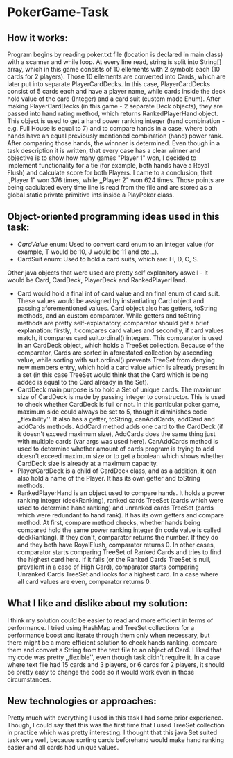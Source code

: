 # PokerGame-Task

## How it works:

Program begins by reading poker.txt file (location is declared in main class) with a scanner and while loop. At every line read, string is split into String[] array, which in this game consists of 10 ellements with 2 symbols each (10 cards for 2 players). Those 10 ellements are converted into Cards, which are later put into separate PlayerCardDecks. In this case, PlayerCardDecks consist of 5 cards each and have a player name, while cards inside the deck hold value of the card (Integer) and a card suit (custom made Enum). After making PlayerCardDecks (in this game - 2 separate Deck objects), they are passed into hand rating method, which returns RankedPlayerHand object. This object is used to get a hand power ranking integer (hand combination - e.g. Full House is equal to 7) and to compare hands in a case, where both hands have an equal previously mentioned combination (hand) power  rank. After comparing those hands, the winnner is determined. Even though in a task description it is written, that every case has a clear winner and objective is to show how many games "Player 1" won, I decided to implement functionality for a tie (for example, both hands have a Royal Flush) and calculate score for both Players. I came to a conclusion, that ,,Player 1" won 376 times, while ,,Player 2" won 624 times. Those points are being caclulated every time line is read from the file and are stored as a global static private primitive ints inside a PlayPoker class.


## Object-oriented programming ideas used in this task:

* _CardValue_ enum: 
Used to convert card enum to an integer value (for example, T would be 10, J would be 11 and etc...). 
* CardSuit enum: 
Used to hold a card suits, which are: H, D, C, S.

Other java objects that were used are pretty self explanitory aswell - it would be Card, CardDeck, PlayerDeck and RankedPlayerHand. 
* Card would hold a final int of card value and an final enum of card suit. These values would be assigned by instantiating Card object and passing aforementioned values. Card object also has getters, toString methods, and an custom comparator. While getters and toString methods are pretty self-explanatory, comparator should get a brief explanation: firstly, it compares card values and secondly, if card values match, it compares card suit.ordinal() integers. This comparator is used in an CardDeck object, which holds a TreeSet<Card> collection. Because of the comparator, Cards are sorted in aforestated collection by ascending value, while sorting with suit.ordinal() prevents TreeSet from denying new members entry, which hold a card value which is already present in a set (in this case TreeSet would think that the Card which is being added is equal to the Card already in the Set).
* CardDeck main purpose is to hold a Set of unique cards. The maximum size of CardDeck is made by passing integer to constructor. This is used to check whether CardDeck is full or not. In this particular poker game, maximum side could always be set to 5, though it diminishes code ,,flexibility''. It also has a getter, toString, canAddCards, addCard and addCards methods. AddCard method adds one card to the CardDeck (if it doesn't exceed maximum size), AddCards does the same thing just with multiple cards (var args was used here). CanAddCards method is used to determine whether amount of cards program is trying to add doesn't exceed maximum size or to get a boolean which shows whether CardDeck size is already at a maximum capacity.
* PlayerCardDeck is a child of CardDeck class, and as a addition, it can also hold a name of the Player. It has its own getter and toString methods.
* RankedPlayerHand is an object used to compare hands. It holds a power ranking integer (deckRanking), ranked cards TreeSet (cards which were used to determine hand ranking) and unranked cards TreeSet (cards which were redundant to hand rank). It has its own getters and compare method. At first, compare method checks, whether hands being compared hold the same power ranking integer (in code value is called deckRanking). If they don't, comparator returns the number. If they do and they both have RoyalFlush, comparator returns 0. In other cases, comparator starts comparing TreeSet of Ranked Cards and tries to find the highest card here. If it fails (or the Ranked Cards TreeSet is null, prevalent in a case of High Card), comparator starts comparing Unranked Cards TreeSet and looks for a highest card. In a case where all card values are even, comparator returns 0.

  
## What I like and dislike about my solution:

I think my solution could be easier to read and more efficient in terms of performance. I tried using HashMap and TreeSet collections for a performance boost and iterate through them only when necessary, but there might be a more efficient solution to check hands ranking, compare them and convert a String from the text file to an object of Card.
I liked that my code was pretty ,,flexible'', even though task didn't require it. In a case where text file had 15 cards and 3 players, or 6 cards for 2 players, it should be pretty easy to change the code so it would work even in those circumstances.

  
## New technologies or approaches:

Pretty much with everything I used in this task I had some prior experience. Though, I could say that this was the first time that I used TreeSet collection in practice which was pretty interesting. I thought that this java Set suited task very well, because sorting cards beforehand would make hand ranking easier and all cards had unique values.
